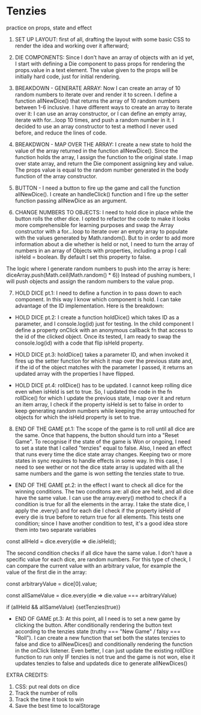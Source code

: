 # Tenzies
 practice on props, state and effect

1. SET UP LAYOUT: first of all, drafting the layout with some basic CSS to render the idea and working over it afterward;

2. DIE COMPONENTS: Since I don't have an array of objects with an id yet, I start with defining a Die component to pass props for rendering the props.value in a text element. The value given to the props will be initially hard code, just for initial rendering.

3. BREAKDOWN - GENERATE ARRAY: Now I can create an array of 10 random numbers to iterate over and render it to screen. I define a function allNewDice() that returns the array of 10 random numbers between 1-6 inclusive. I have different ways to create an array to iterate over it: I can use an array constructor, or I can define an empty array, iterate with for...loop 10 times, and push a random number in it. I decided to use an array constructor to test a method I never used before, and reduce the lines of code.

4. BREAKDWON - MAP OVER THE ARRAY: I create a new state to hold the value of the array returned in the function allNewDice(). Since the function holds the array, I assign the function to the original state. I map over state array, and return the Die component assigning key and value. The props value is equal to the random number generated in the body function of the array constructor.

5. BUTTON - I need a button to fire up the game and call the function allNewDice(). I create an handleClick() function and I fire up the setter function passing allNewDice as an argument.

6. CHANGE NUMBERS TO OBJECTS: I need to hold dice in place while the button rolls the other dice. I opted to refactor the code to make it looks more comprehensible for learning purposes and swap the Array constructor with a for...loop to iterate over an empty array to populate with the values generated by Math.random().
But to in order to add more information about a die whether is held or not, I need to turn the array of numbers in an array of Objects with properties, including a prop I call isHeld = boolean. By default I set this property to false.

The logic where I generate random numbers to push into the array is here:
diceArray.push(Math.ceil(Math.random() * 6))
Instead of pushing numbers, I will push objects and assign the random numbers to the value prop.

7. HOLD DICE pt.1: I need to define a function in <App /> to pass down to each <Die /> component. In this way I know which <Die /> component is hold. I can take advantage of the ID implementation. Here is the breakdown:


- HOLD DICE pt.2: I create a function holdDice() which takes ID as a parameter, and I console.log(id) just for testing. In the child component <Die /> I define a property onClick with an anonymous callback fn that access to the id of the clicked object.
Once its tested, I am ready to swap the console.log(id) with a code that flip isHeld property.

- HOLD DICE pt.3: holdDice() takes a parameter ID, and when invoked it fires up the setter function for which it map over the previous state and, if the id of the object matches with the parameter I passed, it returns an updated array with the properties I have flipped.

- HOLD DICE pt.4: rollDice() has to be updated. I cannot keep rolling dice even when isHeld is set to true. So, I updated the code in the fn rollDice() for which I update the previous state, I map over it and return an item array, I check if the property isHeld is set to false in order to keep generating random numbers while keeping the array untouched for objects for which the isHeld property is set to true.

8. END OF THE GAME pt.1: The scope of the game is to roll until all dice are the same. Once that happens, the button should turn into a "Reset Game". To recognise if the state of the game is Won or ongoing, I need to set a state that I called "tenzies" equal to false. Also, I need an effect that runs every time the dice state array changes. Keeping two or more states in sync requires to handle effects in some way. In this case, I need to see wether or not the dice state array is updated with all the same numbers and the game is won setting the tenzies state to true.

- END OF THE GAME pt.2: in the effect I want to check all dice for the winning conditions. The two conditons are: all dice are held, and all dice have the same value.
I can use the array.every() method to check if a condition is true for all the elements in the array. I take the state dice, I apply the .every() and for each die I check if the property isHeld of every die is true before to return true for all elements. This tests one condition; since I have another condition to test, it's a good idea store them into two separate variables

const allHeld = dice.every(die => die.isHeld);

The second condition checks if all dice have the same value. I don't have a specific value for each dice, are random numbers. For this type cf check, I can compare the current value with an arbitrary value, for example the value of the first die in the array:

const arbitraryValue = dice[0].value;

const allSameValue = dice.every(die => die.value === arbitraryValue)

if (allHeld && allSameValue) {setTenzies(true)}

- END OF GAME pt.3: At this point, all I need is to set a new game by clicking the button.
After conditionally rendering the button text according to the tenzies state (truthy === "New Game" / falsy === "Roll"). I can create a new function that set both the states tenzies to false and dice to allNewDices() and conditionally rendering the function in the onClick listener. Even better, I can just update the existing rollDice function to run only IF tenzies is not true and the game is not won, else it updates tenzies to false and updateds dice to generate allNewDices()

EXTRA CREDITS:
1. CSS: put real dots on dice
2. Track the number of rolls
3. Track the time it took to win
4. Save the best time to localStorage